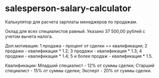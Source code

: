 # salesperson-salary-calculator
Калькулятор для расчета зарплаты менеджеров по продажам. 

Оклад для всех специалистов равный. Указано 37 500,00 рублей с учетом вычета налога.

Доп.мотивация:
1 продажа - процент от сделки == квалификации;
2 продажи - квалификация * 1.2;
3 продажи - квалификация * 1.3;
4 продажи - квалификация * 1.4;
5 и более продаж - квалификация * 1.5.

Квалификации:
Младший специалист - 12% от суммы сделки;
Старший специалист - 15% от суммы сделки;
Эксперт - 20% от суммы сделки.
